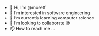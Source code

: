 - 👋 Hi, I’m @mosetf
- 👀 I’m interested in software engineering 
- 🌱 I’m currently learning computer science 
- 💞️ I’m looking to collaborate 😐 
- 📫 How to reach me ...

<!---
mosetf/mosetf is a ✨ special ✨ repository because its `README.md` (this file) appears on your GitHub profile.
You can click the Preview link to take a look at your changes.
--->

